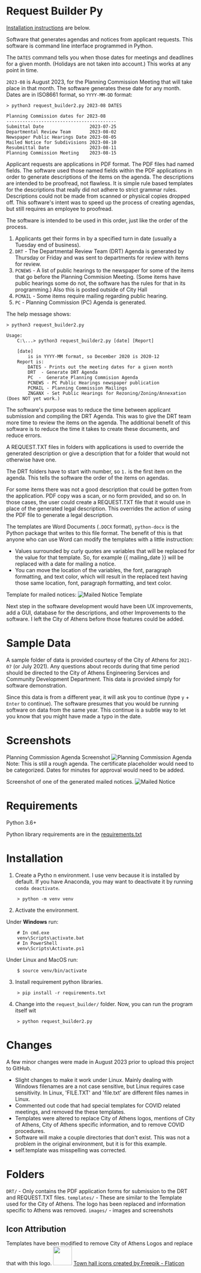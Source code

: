 # Request Builder Py

[Installation instructions](#Installation) are below.

Software that generates agendas and notices from applicant requests.  This software is command line interface programmed in Python.

The `DATES` command tells you when those dates for meetings and deadlines for a given month. (Holidays are not taken into account.)  This works at any point in time.

`2023-08` is August 2023, for the Planning Commission Meeting that will take place in that month.  The software generates these date for any month.  Dates are in ISO8661 format, so `YYYY-MM-DD` format:

```
> python3 request_builder2.py 2023-08 DATES

Planning Commission dates for 2023-08
-----------------------------------------
Submittal Date                 2023-07-25
Departmental Review Team       2023-08-02
Newspaper Public Hearings Date 2023-08-05
Mailed Notice for Subdivisions 2023-08-10
Resubmittal Date               2023-08-11
Planning Commission Meeting    2023-08-15

```

Applicant requests are applications in PDF format.  The PDF files had named fields.  The software used those named fields within the PDF applications in order to generate descriptions of the items on the agenda. The descriptions are intended to be proofread, not flawless.  It is simple rule based templates for the descriptions that really did not adhere to strict grammar rules.  Descriptions could not be made from scanned or physical copies dropped off.  This software's intent was to speed up the process of creating agendas, but still requires an employee to proofread. 

The software is intended to be used in this order, just like the order of the process.
1. Applicants get their forms in by a specified turn in date (usually a Tuesday end of business).
2. `DRT` - The Departmental Review Team (DRT) Agenda is generated by Thursday or Friday and was sent to departments for review with items for review.
3. `PCNEWS` - A list of public hearings to the newspaper for some of the items that go before the Planning Commision Meeting. (Some items have public hearings some do not, the software has the rules for that in its programming.)  Also this is posted outside of City Hall
4. `PCMAIL` - Some items require mailing regarding public hearing.
5. `PC` - Planning Commission (PC) Agenda is generated.

The help message shows:
```
> python3 request_builder2.py

Usage:
    C:\...> python3 request_builder2.py [date] [Report]

    [date]
        is in YYYY-MM format, so December 2020 is 2020-12
    Report is: 
        DATES - Prints out the meeting dates for a given month
        DRT  - Generate DRT Agenda
        PC  -  Generate Planning Commision Agenda
        PCNEWS - PC Public Hearings newspaper publication
        PCMAIL - Planning Commission Mailings
        ZNGANX - Set Public Hearings for Rezoning/Zoning/Annexation (Does NOT yet work.)
```

The software's purpose was to reduce the time between applicant submission and compiling the DRT Agenda.  This was to give the DRT team more time to review the items on the agenda.  The additional benefit of this software is to reduce the time it takes to create these documents, and reduce errors.

A REQUEST.TXT files in folders with applications is used to override the generated description or give a description that for a folder that would not otherwise have one.

The DRT folders have to start with number, so `1.` is the first item on the agenda.  This tells the software the order of the items on agendas.

For some items there was not a good description that could be gotten from the application.  PDF copy was a scan, or no form provided, and so on.  In those cases, the user could create a REQUEST.TXT file that it would use in place of the generated legal description. This overrides the action of using the PDF file to generate a legal description.

The templates are Word Documents (`.DOCX` format),  `python-docx` is the Python package that writes to this file format.  The benefit of this is that anyone who can use Word can modify the templates with a little instruction:

* Values surrounded by curly quotes are variables that will be replaced for the value for that template. So, for example {{ mailing_date }} will be replaced with a date for mailing a notice.
* You can move the location of the variables, the font, paragraph formatting, and text color, which will result in the replaced text having those same location, font, paragraph formatting, and text color.

Template for mailed notices:
![](images/PC_mailed_notice_template.webp "Mailed Notice Template")

Next step in the software development would have been UX improvements, add a GUI, database for the descriptions, and other Improvements to the software.  I left the City of Athens before those features could be added.

# Sample Data

A sample folder of data is provided courtesy of the City of Athens for `2021-07` (or July 2021).  Any questions about records during that time period should be directed to the City of Athens Engineering Services and Community Development Department.  This data is provided simply for software demonstration.

Since this data is from a different year, it will ask you to continue (type `y` + `Enter` to continue).  The software presumes that you would be running software on data from the same year.  This continue is a subtle way to let you know that you might have made a typo in the date.

# Screenshots

Planning Commission Agenda Screenshot
![](images/PC_Agenda.webp "Planning Commission Agenda")
Note: This is still a rough agenda.  The certificate placeholder would need to be categorized.  Dates for minutes for approval would need to be added.

Screenshot of one of the generated mailed notices.
![](images/PC_mailed_notice.webp "Mailed Notice")



# Requirements
Python 3.6+

Python library requirements are in the [requirements.txt](requirements.txt)

# Installation
1. Create a Pytho   n environment.  I use venv because it is installed by default.  If you have Anaconda, you may want to deactivate it by running `conda deactivate`.

```
    > python -m venv venv
```

2. Activate the environment.

Under **Windows** run:
```
    # In cmd.exe
    venv\Scripts\activate.bat
    # In PowerShell
    venv\Scripts\Activate.ps1
```

Under Linux and MacOS run:
```
    $ source venv/bin/activate
```

3. Install requirement python libraries.
```
    > pip install -r requirements.txt
```

4. Change into the `request_builder/` folder.  Now, you can run the program itself wit
```
    > python request_builder2.py
```
# Changes

A few minor changes were made in August 2023 prior to upload this project to GitHub.

* Slight changes to make it work under Linux.   Mainly dealing with Windows filenames are a not case sensitive, but Linux requires case sensitivity.  In Linux, 'FILE.TXT' and 'file.txt' are different files names in Linux.
* Commented out code that had special templates for COVID related meetings, and removed the these templates.
* Templates were altered to replace City of Athens logos, mentions of City of Athens, City of Athens specific information, and to remove COVID procedures.
* Software will make a couple directories that don't exist.  This was not a problem in the original environment, but it is for this example.
* self.template was misspelling was corrected.

# Folders

`DRT/` - Only contains the PDF application forms for submission to the DRT and REQUEST.TXT files.
`templates/` - These are similar to the Template used for the City of Athens.  The logo has been replaced and information specific to Athens was removed.
`images/` - images and screenshots

## Icon Attribution

Templates have been modified to remove City of Athens Logos and replace that with this logo.
<img src="images/town-hall.png" width="50"> [Town hall icons created by Freepik - Flaticon](https://www.flaticon.com/free-icons/town-hall)

